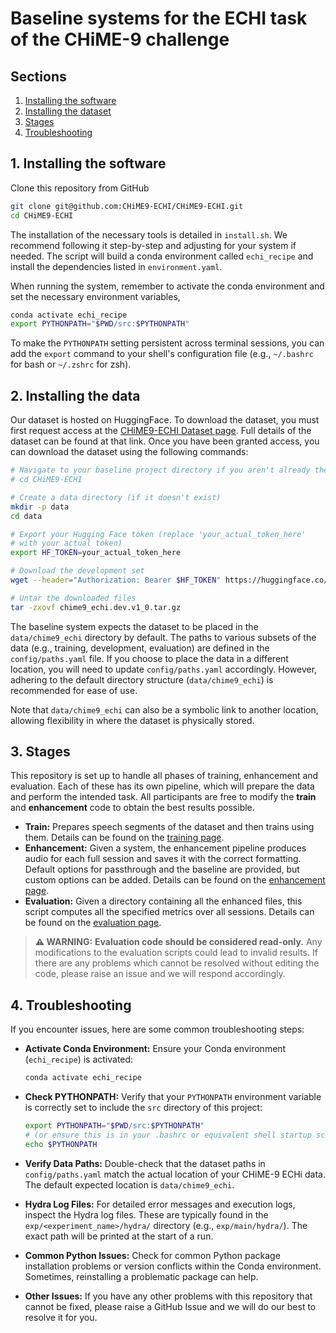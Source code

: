 # Baseline systems for the ECHI task of the CHiME-9 challenge

## Sections

1. <a href="#install">Installing the software</a>
2. <a href="#data">Installing the dataset</a>
3. <a href="#stages">Stages</a>
4. <a href="#troubleshooting">Troubleshooting</a>

## <a id="#install">1. Installing the software</a>

Clone this repository from GitHub

```bash
git clone git@github.com:CHiME9-ECHI/CHiME9-ECHI.git
cd CHiME9-ECHI
```

The installation of the necessary tools is detailed in `install.sh`.
We recommend following it step-by-step and adjusting for your system if needed.
The script will build a conda environment called `echi_recipe` and install the
dependencies listed in `environment.yaml`.

When running the system, remember to activate the conda environment and set the
necessary environment variables,

```bash
conda activate echi_recipe
export PYTHONPATH="$PWD/src:$PYTHONPATH"
```

To make the `PYTHONPATH` setting persistent across terminal sessions, you can add
 the `export` command to your shell's configuration file (e.g., `~/.bashrc` for
 bash or `~/.zshrc` for zsh).

## <a id="data"> 2. Installing the data </a>

Our dataset is hosted on HuggingFace. To download the dataset, you must first
request access at the
[CHiME9-ECHI Dataset page](https://huggingface.co/datasets/CHiME9-ECHI/CHiME9-ECHI).
Full details of the dataset can be found at that link. Once you have been
granted access, you can download the dataset using the following commands:

```bash
# Navigate to your baseline project directory if you aren't already there
# cd CHiME9-ECHI

# Create a data directory (if it doesn't exist)
mkdir -p data
cd data

# Export your Hugging Face token (replace 'your_actual_token_here'
# with your actual token)
export HF_TOKEN=your_actual_token_here

# Download the development set
wget --header="Authorization: Bearer $HF_TOKEN" https://huggingface.co/datasets/CHiME9-ECHI/CHiME9-ECHI/resolve/main/data/chime9_echi.dev.v1_0.tar.gz

# Untar the downloaded files
tar -zxovf chime9_echi.dev.v1_0.tar.gz
```

The baseline system expects the dataset to be placed in the `data/chime9_echi`
 directory by default. The paths to various subsets of the data (e.g., training,
 development, evaluation) are defined in the `config/paths.yaml` file. If you
 choose to place the data in a different location, you will need to update
 `config/paths.yaml` accordingly. However, adhering to the default directory
 structure (`data/chime9_echi`) is recommended for ease of use.

Note that `data/chime9_echi` can also be a symbolic link to another location,
allowing flexibility in where the dataset is physically stored.

## <a id="stages">3. Stages</a>

This repository is set up to handle all phases of training, enhancement and evaluation.
 Each of these has its own pipeline, which will prepare the data and perform the
 intended task. All participants are free to modify the **train** and
 **enhancement** code to obtain the best results possible.

- **Train:** Prepares speech segments of the dataset and then trains using them.
 Details can be found on the [training page](docs/training.md).
- **Enhancement:** Given a system, the enhancement pipeline produces
 audio for each full session and saves it with the correct formatting. Default
 options for passthrough and the baseline are provided, but custom options
 can be added. Details can be found on the
 [enhancement page](docs/enhancement.md).
- **Evaluation:** Given a directory containing all the enhanced files, this
 script computes all the specified metrics over all sessions. Details can be
 found on the [evaluation page](docs/evaluation.md).

> **⚠️ WARNING:**
> **Evaluation code should be considered read-only.**
> Any modifications to the evaluation scripts could lead to invalid results.
> If there are any problems which cannot be resolved without editing the code,
> please raise an issue and we will respond accordingly.

## <a id="troubleshooting">4. Troubleshooting</a>

If you encounter issues, here are some common troubleshooting steps:

- **Activate Conda Environment:** Ensure your Conda environment (`echi_recipe`) is
 activated:

  ```bash
  conda activate echi_recipe
  ```

- **Check PYTHONPATH:** Verify that your `PYTHONPATH` environment variable is correctly
 set to include the `src` directory of this project:

  ```bash
  export PYTHONPATH="$PWD/src:$PYTHONPATH"
  # (or ensure this is in your .bashrc or equivalent shell startup script)
  echo $PYTHONPATH
  ```

- **Verify Data Paths:** Double-check that the dataset paths in `config/paths.yaml`
 match the actual location of your CHiME-9 ECHi data. The default expected location
 is `data/chime9_echi`.
- **Hydra Log Files:** For detailed error messages and execution logs, inspect the
 Hydra log files. These are typically found in the `exp/<experiment_name>/hydra/`
 directory (e.g., `exp/main/hydra/`). The exact path will be printed at the start
 of a run.
- **Common Python Issues:** Check for common Python package installation problems
 or version conflicts within the Conda environment. Sometimes, reinstalling a
 problematic package can help.
- **Other Issues:** If you have any other problems with this repository that
cannot be fixed, please raise a GitHub Issue and we will do our best to resolve
it for you.
